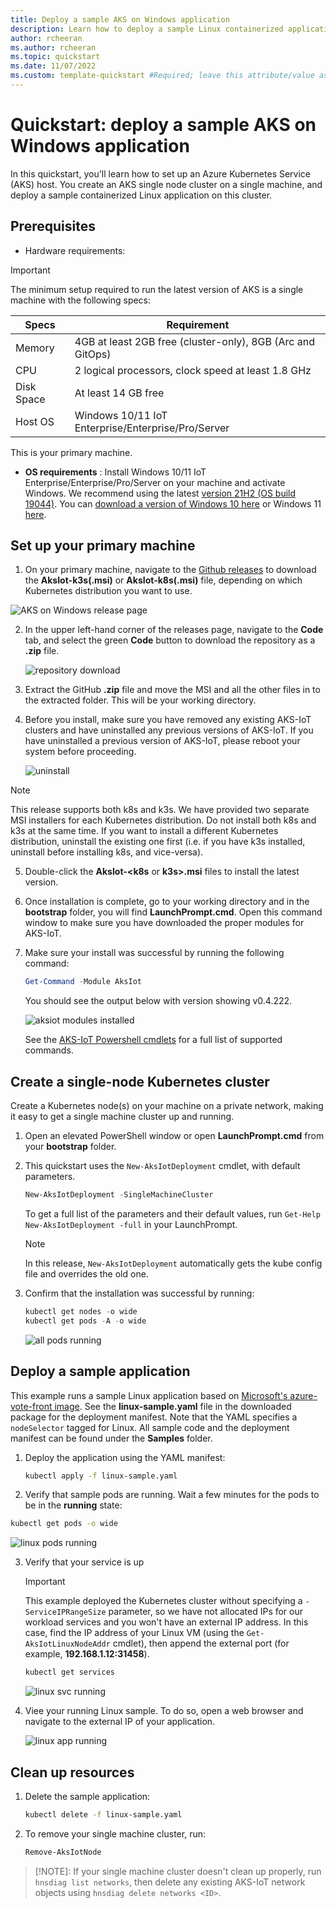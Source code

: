 ```yaml
---
title: Deploy a sample AKS on Windows application
description: Learn how to deploy a sample Linux containerized application on AKS on Windows.
author: rcheeran
ms.author: rcheeran
ms.topic: quickstart
ms.date: 11/07/2022
ms.custom: template-quickstart #Required; leave this attribute/value as-is.
---
```


# Quickstart: deploy a sample AKS on Windows application

In this quickstart, you'll learn how to set up an Azure Kubernetes Service (AKS) host. You create an AKS single node cluster on a single machine, and deploy a sample containerized Linux application on this cluster.

## Prerequisites

- Hardware requirements:

> [!IMPORTANT]
> The minimum setup required to run the latest version of AKS is a single machine with the following specs:

| Specs | Requirement |
| ---------- | --------- |
| Memory | 4GB at least 2GB free (cluster-only), 8GB (Arc and GitOps) |
| CPU | 2 logical processors, clock speed at least 1.8 GHz |
| Disk Space | At least 14 GB free |
| Host OS | Windows 10/11 IoT Enterprise/Enterprise/Pro/Server |

This is your primary machine.

- **OS requirements** : Install Windows 10/11 IoT Enterprise/Enterprise/Pro/Server on your machine and activate Windows. We recommend using the latest [version 21H2 (OS build 19044)](/windows/release-health/release-information). You can [download a version of Windows 10 here](https://www.microsoft.com/software-download/windows10) or Windows 11 [here](https://www.microsoft.com/software-download/windows11).

## Set up your primary machine

1. On your primary machine, navigate to the [Github releases](https://github.com/Azure/AKS-IoT-preview/releases) to download the **AksIot-k3s(.msi)** or **AksIot-k8s(.msi)** file, depending on which Kubernetes distribution you want to use.

 ![AKS on Windows release page](media/aks-lite/aks-lite-release-assets.png)

2. In the upper left-hand corner of the releases page, navigate to the **Code** tab, and select the green **Code** button to download the repository as a **.zip** file.  

    ![repository download](media/aks-lite/aks-lite-download-zip.png)

3. Extract the GitHub **.zip** file and move the MSI and all the other files in to the extracted folder. This will be your working directory.

4. Before you install, make sure you have removed any existing AKS-IoT clusters and have uninstalled any previous versions of AKS-IoT. If you have uninstalled a previous version of AKS-IoT, please reboot your system before proceeding.

    ![uninstall](media/aks-lite/aks-lite-uninstall.png)

> [!NOTE]
> This release supports both k8s and k3s. We have provided two separate MSI installers for each Kubernetes distribution. Do not install both k8s and k3s at the same time. If you want to install a different Kubernetes distribution, uninstall the existing one first (i.e. if you have k3s installed, uninstall before installing k8s, and vice-versa).

5. Double-click the **AksIot-<k8s** or **k3s>.msi** files to install the latest version.

6. Once installation is complete, go to your working directory and in the **bootstrap** folder, you will find **LaunchPrompt.cmd**. Open this command window to make sure you have downloaded the proper modules for AKS-IoT.

7. Make sure your install was successful by running the following command:

    ```powershell
    Get-Command -Module AksIot
    ```

    You should see the output below with version showing v0.4.222.

    ![aksiot modules installed](media/aks-lite/aks-lite-modules-installed.png)

    See the [AKS-IoT Powershell cmdlets](./reference/aks-lite-ps/index.md) for a full list of supported commands.

## Create a single-node Kubernetes cluster

Create a Kubernetes node(s) on your machine on a private network, making it easy to get a single machine cluster up and running.

1. Open an elevated PowerShell window or open **LaunchPrompt.cmd** from your **bootstrap** folder.

2. This quickstart uses the `New-AksIotDeployment` cmdlet, with default parameters.

   ```powershell
   New-AksIotDeployment -SingleMachineCluster
   ```

   To get a full list of the parameters and their default values, run `Get-Help New-AksIotDeployment -full` in your LaunchPrompt.

   > [!NOTE]
   > In this release, `New-AksIotDeployment` automatically gets the kube config file and overrides the old one.

3. Confirm that the installation was successful by running:

   ```powershell
   kubectl get nodes -o wide
   kubectl get pods -A -o wide
   ```

   ![all pods running](media/aks-lite/all-pods-running.png)

## Deploy a sample application

This example runs a sample Linux application based on [Microsoft's azure-vote-front image](https://github.com/microsoft/containerregistry). See the **linux-sample.yaml** file in the downloaded package for the deployment manifest. Note that the YAML specifies a `nodeSelector` tagged for Linux. All sample code and the deployment manifest can be found under the **Samples** folder.

1. Deploy the application using the YAML manifest:

   ```bash
   kubectl apply -f linux-sample.yaml
   ```

 2. Verify that sample pods are running. Wait a few minutes for the pods to be in the **running** state:

   ```bash
   kubectl get pods -o wide
   ```

   ![linux pods running](media/aks-lite/linux-pods-running.png)

3. Verify that your service is up

   > [!IMPORTANT]
   > This example deployed the Kubernetes cluster without specifying a `-ServiceIPRangeSize` parameter, so we have not allocated IPs for our workload services and you won't have an external IP address. In this case, find the IP address of your Linux VM (using the `Get-AksIotLinuxNodeAddr` cmdlet), then append the external port (for example, **192.168.1.12:31458**).

   ```bash
   kubectl get services
   ```

   ![linux svc running](media/aks-lite/linux-svc-running.png)

4. Viee your running Linux sample. To do so, open a web browser and navigate to the external IP of your application.

   ![linux app running](media/aks-lite/linux-app-up.png)

## Clean up resources

1. Delete the sample application:

   ```bash
   kubectl delete -f linux-sample.yaml
   ```

2. To remove your single machine cluster, run:

   ```powershell
   Remove-AksIotNode
   ```

> [!NOTE]:
> If your single machine cluster doesn't clean up properly, run `hnsdiag list networks`, then delete any existing AKS-IoT network objects using `hnsdiag delete networks <ID>`.

